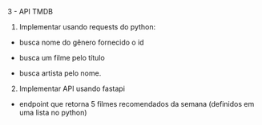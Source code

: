 3 - API TMDB

1) Implementar usando requests do python:

- busca nome do gênero fornecido o id

- busca um filme pelo título

- busca artista pelo nome. 

2) Implementar API usando fastapi

- endpoint que retorna 5 filmes recomendados da semana (definidos em uma lista no python)
